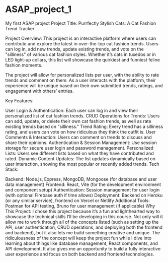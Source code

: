 # ASAP_project_1
My first ASAP project
Project Title: Purrfectly Stylish Cats: A Cat Fashion Trend Tracker

Project Overview: This project is an interactive platform where users can contribute and explore the latest in over-the-top cat fashion trends. Users can log in, add new trends, update existing trends, and vote on the "silliness" of various cat fashion styles. Whether it’s cats in tuxedos or in LED light-up collars, this list will showcase the quirkiest and funniest feline fashion moments.

The project will allow for personalized lists per user, with the ability to rate trends and comment on them. As a user interacts with the platform, their experience will be unique based on their own submitted trends, ratings, and engagement with others’ entries.

Key Features:

User Login & Authentication: Each user can log in and view their personalized list of cat fashion trends. CRUD Operations for Trends: Users can add, update, or delete their own cat fashion trends, as well as rate existing trends based on "silliness." Trend Rating: Every trend has a silliness rating, and users can vote on how ridiculous they think the outfit is. User Comments & Interaction: Users can comment on trends to discuss and share their opinions. Authentication & Session Management: Use session storage for secure user login and password management. Personalized Lists: Users see different lists based on what they have contributed and rated. Dynamic Content Updates: The list updates dynamically based on user interaction, showing the most popular or recently added trends. Tech Stack:

Backend: Node.js, Express, MongoDB, Mongoose (for database and user data management) Frontend: React, Vite (for the development environment and component setup) Authentication: Session management for user login (with optional Firebase auth if time allows) Deployment: Backend on Heroku (or any similar service), frontend on Vercel or Netlify Additional Tools: Postman for API testing, Bruno for user management (if applicable) Why This Project: I chose this project because it’s a fun and lighthearted way to showcase the technical skills I’ll be developing in this course. Not only will it allow me to work through all of the concepts listed (such as setting up the API, user authentication, CRUD operations, and deploying both the frontend and backend), but it also lets me build something creative and unique. The ridiculousness of the concept will keep the project fun while I dive into learning about things like database management, React components, and API development. It also gives me an opportunity to build a fully interactive user experience and focus on both backend and frontend technologies.

